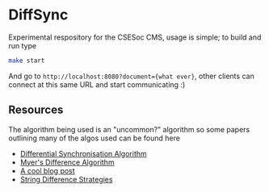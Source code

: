 # DiffSync

Experimental respository for the CSESoc CMS, usage is simple; to build and run type
```sh
make start
```
And go to `http://localhost:8080?document={what ever}`, other clients can connect at this same URL and start communicating :)

## Resources
The algorithm being used is an "uncommon?" algorithm so some papers outlining many of the algos used can be found here
 - [Differential Synchronisation Algorithm](https://neil.fraser.name/writing/sync/eng047-fraser.pdf)
 - [Myer's Difference Algorithm](http://www.xmailserver.org/diff2.pdf)
 - [A cool blog post](https://blog.jcoglan.com/2017/02/12/the-myers-diff-algorithm-part-1/)
 - [String Difference Strategies](https://neil.fraser.name/writing/diff/)